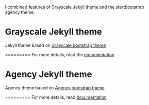 
I combined features of Grayscale Jekyll theme and the startbootstrap agency theme.


Grayscale Jekyll theme
=========================

Jekyll theme based on [Grayscale bootstrap theme ](http://ironsummitmedia.github.io/startbootstrap-grayscale/)

=========
For more details, read the [documentation](http://jekyllrb.com/)



Agency Jekyll theme
====================

Agency theme based on [Agency bootstrap theme ](https://startbootstrap.com/template-overviews/agency/)

=========
For more details, read [documentation](http://jekyllrb.com/)
